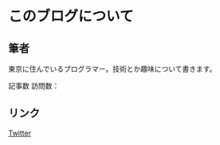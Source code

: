 # このブログについて
## 筆者

東京に住んでいるプログラマー。技術とか趣味について書きます。

記事数<code class="article_number"></code>
訪問数：<code class="site_uv"></code>
<!-- 人次 ， 访问量：<code class="site_pv"></code>次 -->

## リンク
[Twitter](https:twitter.com/khrtz)
